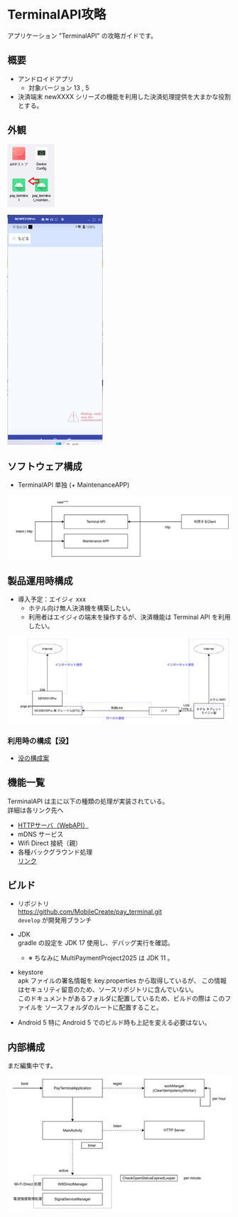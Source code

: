 # TerminalAPI攻略

アプリケーション "TerminalAPI" の攻略ガイドです。

## 概要
- アンドロイドアプリ
  - 対象バージョン 13 , 5
- 決済端末 newXXXX シリーズの機能を利用した決済処理提供を大まかな役割とする。

## 外観

![アイコン](./img/outlook-1.png)

![起動後](./img/outlook-2.png)

## ソフトウェア構成

- TerminalAPI 単独 (+ MaintenanceAPP)

![構成](./img/structure-1.png)




## 製品運用時構成

  - 導入予定：エイジィ xxx  
    - ホテル向け無人決済機を構築したい。  
    - 利用者はエイジィの端末を操作するが、決済機能は Terminal API を利用したい。

![エイジィ](./img/product-structure-1.png)


### 利用時の構成【没】 

- [没の構成案](./terminal-api-x-top-botu.md)



## 機能一覧

TerminalAPI は主に以下の種類の処理が実装されている。  
詳細は各リンク先へ

- [HTTPサーバ（WebAPI）](./terminal-api-1-0-http.md)
- mDNS サービス
- Wifi Direct 接続（親）
- 各種バックグラウンド処理  
  [リンク](./terminal-api-4-background.md)
　　
　　
　

## ビルド

- リポジトリ  
  https://github.com/MobileCreate/pay_terminal.git  
  `develop` が開発用ブランチ

- JDK  
  gradle の設定を JDK 17 使用し、デバッグ実行を確認。  


  - ※ ちなみに MultiPaymentProject2025 は JDK 11 。


- keystore  
  apk ファイルの署名情報を key.properties から取得しているが、
  この情報はセキュリティ留意のため、ソースリポジトリに含んでいない。  
  このドキュメントがあるフォルダに配置しているため、ビルドの際は このファイルを ソースフォルダのルートに配置すること。

- Android 5 
  特に Android 5 でのビルド時も上記を変える必要はない。
  

## 内部構成

まだ編集中です。

![構成２](./img/internal-structure.png)

